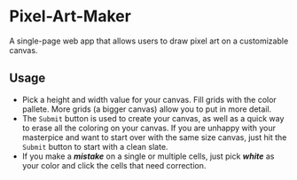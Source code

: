 # Pixel-Art-Maker
A single-page web app that allows users to draw pixel art on a customizable canvas.

## Usage
- Pick a height and width value for your canvas. Fill grids with the color pallete. More grids (a bigger canvas) allow you to put in more detail.
- The ` Submit ` button is used to create your canvas, as well as a quick way to erase all the coloring on your canvas. If you are unhappy with your masterpice and want to start over with the same size canvas, just hit the ` Submit ` button to start with a clean slate.
- If you make a **_mistake_** on a single or multiple cells, just pick **_white_** as your color and click the cells that need correction. 